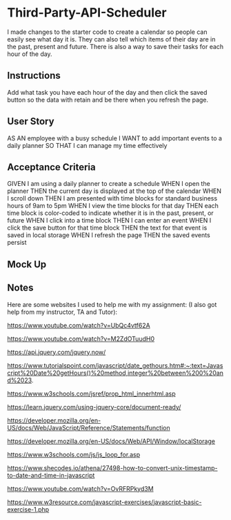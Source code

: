 # Third-Party-API-Scheduler

I made changes to the starter code to create a calendar so people can easily see what day it is. They can also tell which items of their day are in the past, present and future. There is also a way to save their tasks for each hour of the day. 

## Instructions 

Add what task you have each hour of the day and then click the saved button so the data with retain and be there when you refresh the page.

## User Story

AS AN employee with a busy schedule
I WANT to add important events to a daily planner
SO THAT I can manage my time effectively

## Acceptance Criteria

GIVEN I am using a daily planner to create a schedule
WHEN I open the planner
THEN the current day is displayed at the top of the calendar
WHEN I scroll down
THEN I am presented with time blocks for standard business hours of 9am to 5pm
WHEN I view the time blocks for that day
THEN each time block is color-coded to indicate whether it is in the past, present, or future
WHEN I click into a time block
THEN I can enter an event
WHEN I click the save button for that time block
THEN the text for that event is saved in local storage
WHEN I refresh the page
THEN the saved events persist

## Mock Up

## Notes

Here are some websites I used to help me with my assignment: (I also got help from my instructor, TA and Tutor):

https://www.youtube.com/watch?v=UbQc4vtf62A

https://www.youtube.com/watch?v=M2ZdOTuudH0

https://api.jquery.com/jquery.now/

https://www.tutorialspoint.com/javascript/date_gethours.htm#:~:text=Javascript%20Date%20getHours()%20method,integer%20between%200%20and%2023.

https://www.w3schools.com/jsref/prop_html_innerhtml.asp

https://learn.jquery.com/using-jquery-core/document-ready/

https://developer.mozilla.org/en-US/docs/Web/JavaScript/Reference/Statements/function

https://developer.mozilla.org/en-US/docs/Web/API/Window/localStorage

https://www.w3schools.com/js/js_loop_for.asp

https://www.shecodes.io/athena/27498-how-to-convert-unix-timestamp-to-date-and-time-in-javascript

https://www.youtube.com/watch?v=OvRFRPkyd3M

https://www.w3resource.com/javascript-exercises/javascript-basic-exercise-1.php



